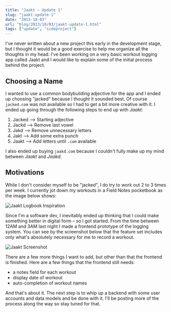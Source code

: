 ```yaml
---
title: "Jaakt – Update 1"
slug: "jaakt-update-1"
date: "2013-10-03"
url: "blog/2013/10/03/jaakt-update-1.html"
tags: ["update", "sideproject"]
---
```


I've never written about a new project this early in the development stage, but I thought it would be a good exercise to help me organize all the thoughts in my head. I've been working on a very basic workout logging app called Jaakt and I would like to explain some of the initial process behind the project.

## Choosing a Name

I wanted to use a common bodybuilding adjective for the app and I ended up choosing "jacked" because I thought it sounded best. Of course `jacked.com` was not available so I had to get a bit more creative with it. I ended up going through the following steps to end up with *Jaakt*:

1. Jacked --> Starting adjective
2. Jackd --> Remove last vowel
3. Jakd --> Remove unnecessary letters
4. Jakt --> Add some extra punch
5. Jaakt --> Add letters until `.com` available

I also ended up buying `jaakd.com` because I couldn't fully make up my mind between *Jaakt* and *Jaakd*.

## Motivations

While I don't consider myself to be "jacked", I do try to work out 2 to 3 times per week. I currently jot down my workouts in a Field Notes pocketbook as the image below shows:

![Jaakt Logbook Inspiration](https://s3.amazonaws.com/gschierBlog/images/workoutLog.jpg)

Since I'm a software dev, I inevitably ended up thinking that I could make something better in digital form – so I got started. From the time between 12AM and 3AM last night I made a frontend prototype of the logging system. You can see by the screenshot below that the feature set includes only what's absolutely necessary for me to record a workout. 

![Jaakt Screenshot](https://s3.amazonaws.com/gschierBlog/images/jaaktMock.png)

There are a few more things I want to add, but other than that the frontend is finished. Here are a few things that the frontend still needs:

- a notes field for each workout
- display date of workout
- auto-completion of workout names

And that's about it. The next step is to whip up a backend with some user accounts and data models and be done with it. I'll be posting more of the process along the way so stay tuned for that.











